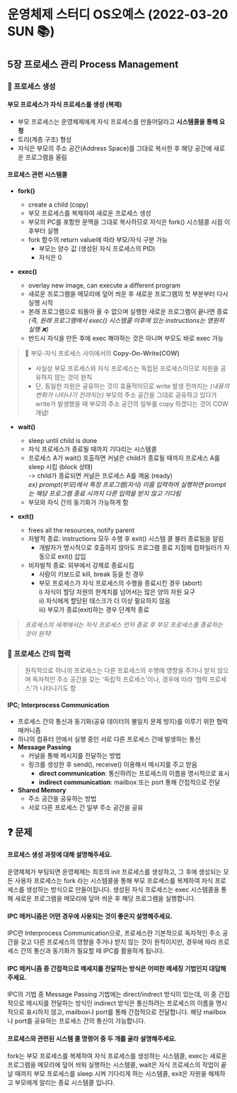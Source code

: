 # 운영체제 스터디 OS오예스 (2022-03-20 SUN 📚)
## 5장 프로세스 관리 Process Management
### 📂 프로세스 생성
#### 부모 프로세스가 자식 프로세스를 생성 (복제)
- 부모 프로세스는 운영체제에게 자식 프로세스를 만들어달라고 **시스템콜을 통해 요청**
- 트리(계층 구조) 형성
- 자식은 부모의 주소 공간(Address Space)를 그대로 복사한 후 해당 공간에 새로운 프로그램을 올림

#### 프로세스 관련 시스템콜
- **fork()**
  - create a child (copy)
  - 부모 프로세스를 복제하여 새로운 프로세스 생성
  - 부모의 PC를 포함한 문맥을 그대로 복사하므로 자식은 fork() 시스템콜 시점 이후부터 실행
  - fork 함수의 return value에 따라 부모/자식 구분 가능
    - 부모는 양수 값 (생성된 자식 프로세스의 PID)
    - 자식은 0

- **exec()**
  - overlay new image, can execute a different program 
  - 새로운 프로그램을 메모리에 덮어 씌운 후 새로운 프로그램의 첫 부분부터 다시 실행 시작
  - 본래 프로그램으로 되돌아 올 수 없으며 실행한 새로운 프로그램이 끝나면 종료<br/>
  *(즉, 원래 프로그램에서 exec() 시스템콜 이후에 있는 instructions는 영원히 실행 ❌)*
  - 반드시 자식을 만든 후에 exec 해야하는 것은 아니며 부모도 바로 exec 가능

> 📌 부모-자식 프로세스 사이에서의 **Copy-On-Write(COW)**
>- 사실상 부모 프로세스와 자식 프로세스는 독립된 프로세스이므로 자원을 공유하지 않는 것이 원칙
>- 단, 동일한 자원은 공유하는 것이 효율적이므로 write 발생 전까지는 *(내용의 변화가 나타나기 전까지는)* 부모의 주소 공간을 그대로 공유하고 있다가 write가 발생했을 때 부모의 주소 공간의 일부를 copy 하겠다는 것이 COW 개념!

- **wait()**
  - sleep until child is done
  - 자식 프로세스가 종료될 때까지 기다리는 시스템콜
  - 프로세스 A가 wait() 호출하면 커널은 child가 종료될 때까지 프로세스 A를 sleep 시킴 (block 상태) <br/>
  -> child가 종료되면 커널은 프로세스 A를 깨움 (ready)<br/>
  *ex) prompt(부모)에서 특정 프로그램(자식) 이름 입력하여 실행하면 prompt는 해당 프로그램 종료 시까지 다른 입력을 받지 않고 기다림*
  - 부모와 자식 간의 동기화가 가능하게 함

- **exit()**
  - frees all the resources, notify parent 
  - 자발적 종료: instructions 모두 수행 후 exit() 시스템 콜 불러 종료됨을 알림
    - 개발자가 명시적으로 호출하지 않아도 프로그램 종료 지점에 컴파일러가 자동으로 exit() 삽입
  - 비자발적 종료: 외부에서 강제로 종료시킴
    - 사람이 키보드로 kill, break 등을 친 경우
    - 부모 프로세스가 자식 프로세스의 수행을 종료시킨 경우 (abort)<br/>
      i) 자식이 할당 자원의 한계치를 넘어서는 많은 양의 자원 요구<br/>
      ii) 자식에게 할당된 태스크가 더 이상 필요하지 않음<br/>
      iii) 부모가 종료(exit)하는 경우 단계적 종료

> *프로세스의 세계에서는 자식 프로세스 먼저 종료 후 부모 프로세스를 종료하는 것이 원칙!*

### 📂 프로세스 간의 협력
> 원칙적으로 하나의 프로세스는 다른 프로세스의 수행에 영향을 주거나 받지 않으며 독자적인 주소 공간을 갖는 '독립적 프로세스'이나, 경우에 따라 '협력 프로세스'가 나타나기도 함

#### IPC; Interprocess Communication
- 프로세스 간의 통신과 동기화(공유 데이터의 불일치 문제 방지)를 이루기 위한 협력 매커니즘
- 하나의 컴퓨터 안에서 실행 중인 서로 다른 프로세스 간에 발생하는 통신
- **Message Passing**
  - 커널을 통해 메시지를 전달하는 방법
  - 링크를 생성한 후 send(), receive() 이용해서 메시지를 주고 받음 
    - **direct communication**: 통신하려는 프로세스의 이름을 명시적으로 표시
    - **indirect communication**: mailbox 또는 port 통해 간접적으로 전달
- **Shared Memory**
  - 주소 공간을 공유하는 방법
  - 서로 다른 프로세스 간 일부 주소 공간을 공유

## ❓ 문제
#### 프로세스 생성 과정에 대해 설명해주세요.
운영체제가 부팅되면 운영체제는 최조의 init 프로세스를 생성하고, 그 후에 생성되는 모든 사용자 프로세스는 fork 라는 시스템콜을 통해 부모 프로세스를 복제하여 자식 프로세스를 생성하는 방식으로 만들어집니다. 생성된 자식 프로세스는 exec 시스템콜을 통해 새로운 프로그램을 메모리에 덮어 씌운 후 해당 프로그램을 실행합니다.

#### IPC 메커니즘은 어떤 경우에 사용되는 것이 좋은지 설명해주세요.
IPC란 Interprocess Communication으로, 프로세스란 기본적으로 독자적인 주소 공간을 갖고 다른 프로세스의 영향을 주거나 받지 않는 것이 원칙이지만, 경우에 따라 프로세스 간의 통신과 동기화가 필요할 때 IPC를 활용하게 됩니다.

#### IPC 메커니즘 중 간접적으로 메세지를 전달하는 방식은 어떠한 메세징 기법인지 대답해주세요.
IPC의 기법 중 Message Passing 기법에는 direct/indrect 방식이 있는데, 이 중 간접적으로 메시지를 전달하는 방식인 indirect 방식은 통신하려는 프로세스의 이름을 명시적으로 표시하지 않고, mailbox나 port를 통해 간접적으로 전달합니다. 해당 mailbox나 port를 공유하는 프로세스 간의 통신이 가능합니다.

#### 프로세스와 관련된 시스템 콜 명령어 중 두 개를 골라 설명해주세요.
fork는 부모 프로세스를 복제하여 자식 프로세스를 생성하는 시스템콜, exec는 새로운 프로그램을 메모리에 덮어 씌워 실행하는 시스템콜, wait은 자식 프로세스의 작업이 끝날 때까지 부모 프로세스를 sleep 시켜 기다리게 하는 시스템콜, exit은 자원을 해제하고 부모에게 알리는 종료 시스템콜 입니다. 
